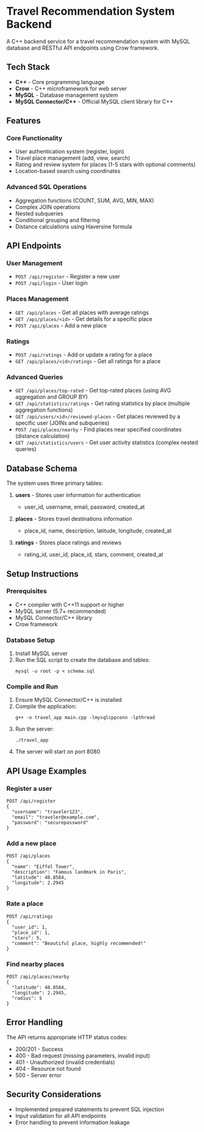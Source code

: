 # Travel Recommendation System Backend

A C++ backend service for a travel recommendation system with MySQL database and RESTful API endpoints using Crow framework.

## Tech Stack

- **C++** - Core programming language
- **Crow** - C++ microframework for web server
- **MySQL** - Database management system
- **MySQL Connector/C++** - Official MySQL client library for C++

## Features

### Core Functionality
- User authentication system (register, login)
- Travel place management (add, view, search)
- Rating and review system for places (1-5 stars with optional comments)
- Location-based search using coordinates

### Advanced SQL Operations
- Aggregation functions (COUNT, SUM, AVG, MIN, MAX)
- Complex JOIN operations
- Nested subqueries
- Conditional grouping and filtering
- Distance calculations using Haversine formula

## API Endpoints

### User Management
- `POST /api/register` - Register a new user
- `POST /api/login` - User login

### Places Management
- `GET /api/places` - Get all places with average ratings
- `GET /api/places/<id>` - Get details for a specific place
- `POST /api/places` - Add a new place

### Ratings
- `POST /api/ratings` - Add or update a rating for a place
- `GET /api/places/<id>/ratings` - Get all ratings for a place

### Advanced Queries
- `GET /api/places/top-rated` - Get top-rated places (using AVG aggregation and GROUP BY)
- `GET /api/statistics/ratings` - Get rating statistics by place (multiple aggregation functions)
- `GET /api/users/<id>/reviewed-places` - Get places reviewed by a specific user (JOINs and subqueries)
- `POST /api/places/nearby` - Find places near specified coordinates (distance calculation)
- `GET /api/statistics/users` - Get user activity statistics (complex nested queries)

## Database Schema

The system uses three primary tables:

1. **users** - Stores user information for authentication
   - user_id, username, email, password, created_at

2. **places** - Stores travel destinations information
   - place_id, name, description, latitude, longitude, created_at

3. **ratings** - Stores place ratings and reviews
   - rating_id, user_id, place_id, stars, comment, created_at

## Setup Instructions

### Prerequisites
- C++ compiler with C++11 support or higher
- MySQL server (5.7+ recommended)
- MySQL Connector/C++ library
- Crow framework

### Database Setup
1. Install MySQL server
2. Run the SQL script to create the database and tables:
   ```
   mysql -u root -p < schema.sql
   ```

### Compile and Run
1. Ensure MySQL Connector/C++ is installed
2. Compile the application:
   ```
   g++ -o travel_app main.cpp -lmysqlcppconn -lpthread
   ```
3. Run the server:
   ```
   ./travel_app
   ```
4. The server will start on port 8080

## API Usage Examples

### Register a user
```
POST /api/register
{
  "username": "traveler123",
  "email": "traveler@example.com",
  "password": "securepassword"
}
```

### Add a new place
```
POST /api/places
{
  "name": "Eiffel Tower",
  "description": "Famous landmark in Paris",
  "latitude": 48.8584,
  "longitude": 2.2945
}
```

### Rate a place
```
POST /api/ratings
{
  "user_id": 1,
  "place_id": 1,
  "stars": 5,
  "comment": "Beautiful place, highly recommended!"
}
```

### Find nearby places
```
POST /api/places/nearby
{
  "latitude": 48.8584,
  "longitude": 2.2945,
  "radius": 5
}
```

## Error Handling

The API returns appropriate HTTP status codes:
- 200/201 - Success
- 400 - Bad request (missing parameters, invalid input)
- 401 - Unauthorized (invalid credentials)
- 404 - Resource not found
- 500 - Server error

## Security Considerations

- Implemented prepared statements to prevent SQL injection
- Input validation for all API endpoints
- Error handling to prevent information leakage
